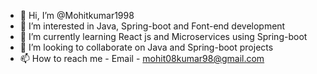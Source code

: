 - 👋 Hi, I’m @Mohitkumar1998
- 👀 I’m interested in Java, Spring-boot and Font-end development
- 🌱 I’m currently learning React js and Microservices using Spring-boot
- 💞️ I’m looking to collaborate on Java and Spring-boot projects
- 📫 How to reach me - Email - mohit08kumar98@gmail.com

<!---
Mohitkumar1998/Mohitkumar1998 is a ✨ special ✨ repository because its `README.md` (this file) appears on your GitHub profile.
You can click the Preview link to take a look at your changes.
--->
